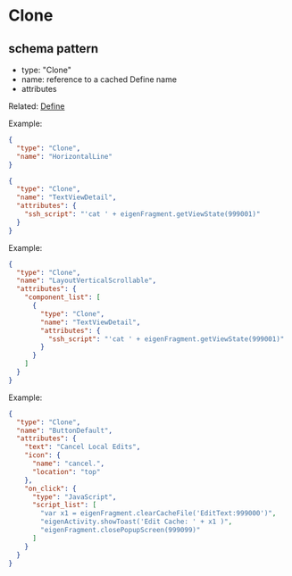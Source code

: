 # Clone
## schema pattern

* type: "Clone"
* name: reference to a cached Define name
* attributes

Related:
[Define](Define.md) 

Example:
```json
{
  "type": "Clone",
  "name": "HorizontalLine"
}
```

```json
{
  "type": "Clone",
  "name": "TextViewDetail",
  "attributes": {
    "ssh_script": "'cat ' + eigenFragment.getViewState(999001)"
  }
}
```

Example:
```json
{
  "type": "Clone",
  "name": "LayoutVerticalScrollable",
  "attributes": {
    "component_list": [
      {
        "type": "Clone",
        "name": "TextViewDetail",
        "attributes": {
          "ssh_script": "'cat ' + eigenFragment.getViewState(999001)"
        }
      }
    ]
  }
}
```

Example:
```json
{
  "type": "Clone",
  "name": "ButtonDefault",
  "attributes": {
    "text": "Cancel Local Edits",
    "icon": {
      "name": "cancel.",
      "location": "top"
    },
    "on_click": {
      "type": "JavaScript",
      "script_list": [
        "var x1 = eigenFragment.clearCacheFile('EditText:999000')",
        "eigenActivity.showToast('Edit Cache: ' + x1 )",
        "eigenFragment.closePopupScreen(999099)"
      ]
    }
  }
}
```
